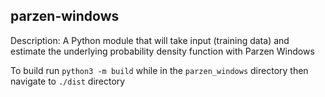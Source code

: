 ## parzen-windows

Description: A Python module that will take input (training data) and estimate the underlying probability density function with Parzen Windows





To build run 
`python3 -m build` 
while in the `parzen_windows` directory
then navigate to `./dist` directory